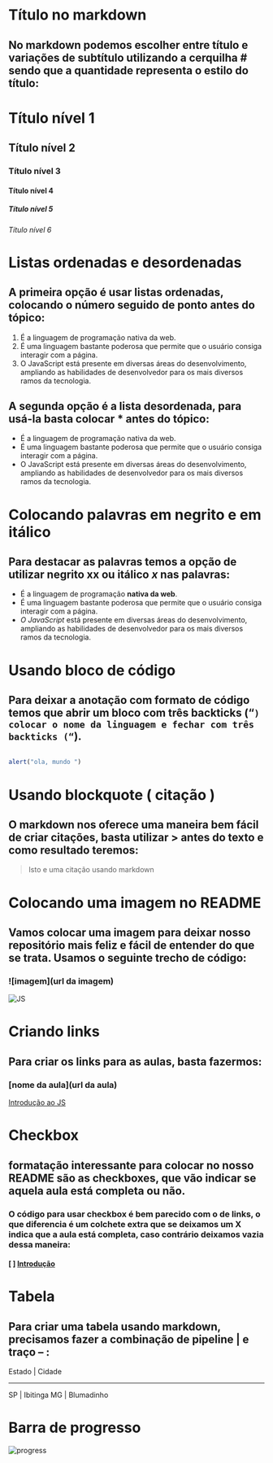 # Título no markdown
## No markdown podemos escolher entre título e variações de subtítulo utilizando a cerquilha # sendo que a quantidade representa o estilo do título:

# Título nível 1
## Título nível 2
### Título nível 3
#### Título nível 4
##### Título nível 5
###### Título nível 6

# Listas ordenadas e desordenadas
## A primeira opção é usar listas ordenadas, colocando o número seguido de ponto antes do tópico:

1. É a linguagem de programação nativa da web.
2. É uma linguagem bastante poderosa que permite que o usuário consiga interagir com a página.
3. O JavaScript está presente em diversas áreas do desenvolvimento, ampliando as habilidades de desenvolvedor para os mais diversos ramos da tecnologia.

## A segunda opção é a lista desordenada, para usá-la basta colocar * antes do tópico:

* É a linguagem de programação nativa da web.
* É uma linguagem bastante poderosa que permite que o usuário consiga interagir com a página.
* O JavaScript está presente em diversas áreas do desenvolvimento, ampliando as habilidades de desenvolvedor para os mais diversos ramos da tecnologia.

# Colocando palavras em negrito e em itálico
## Para destacar as palavras temos a opção de utilizar negrito **xx** ou itálico *x* nas palavras:

* É a linguagem de programação **nativa da web**.
* É uma linguagem bastante poderosa que permite que o usuário consiga interagir com a página.
* *O JavaScript* está presente em diversas áreas do desenvolvimento, ampliando as habilidades de desenvolvedor para os mais diversos ramos da tecnologia.

# Usando bloco de código
## Para deixar a anotação com formato de código temos que abrir um bloco com três backticks (“`) colocar o nome da linguagem e fechar com três backticks (“`).

```javascript

alert("ola, mundo ")
``` 
# Usando blockquote ( citação )
## O markdown nos oferece uma maneira bem fácil de criar citações, basta utilizar > antes do texto e como resultado teremos:

>Isto e uma citação usando markdown

# Colocando uma imagem no README 
## Vamos colocar uma imagem para deixar nosso repositório mais feliz e fácil de entender do que se trata. Usamos o seguinte trecho de código:
### ![imagem](url da imagem)

![JS](https://seeklogo.com/images/J/javascript-logo-E967E87D74-seeklogo.com.png)

# Criando links
## Para criar os links para as aulas, basta fazermos: 
### [nome da aula](url da aula)

[Introdução ao JS](https://cursos.alura.com.br/course/javascript-programando-na-linguagem-web)

# Checkbox
## formatação interessante para colocar no nosso README são as checkboxes, que vão indicar se aquela aula está completa ou não.
### O código para usar checkbox é bem parecido com o de links, o que diferencia é um colchete extra que se deixamos um X indica que a aula está completa, caso contrário deixamos vazia dessa maneira:

#### [ ] [Introdução](https://github.com/felipedotcom/Notes/blob/master/Introducao.md)

# Tabela
## Para criar uma tabela usando markdown, precisamos fazer a combinação de pipeline | e  traço – :

Estado | Cidade
-----	 -----

SP     | Ibitinga
MG     | Blumadinho


# Barra de progresso

![progress](http://progressd.io/bar/86?=completed "progress")





